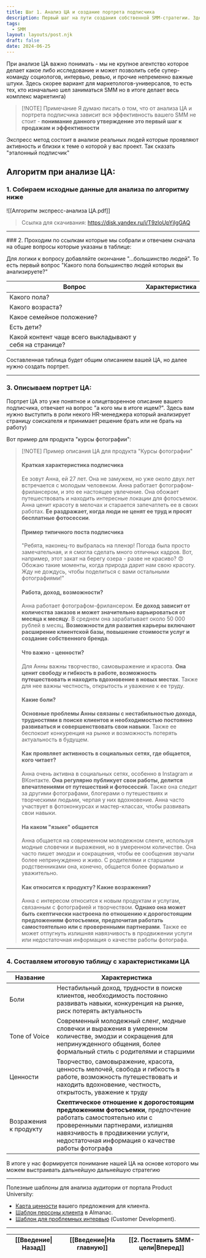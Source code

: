 ```yaml
---
title: Шаг 1. Анализ ЦА и создание портрета подписчика
description: Первый шаг на пути создания собственной SMM-стратегии. Здесь разбирается про быстрый анализ ЦА.
tags:
  - SMM
layout: layouts/post.njk
draft: false
date: 2024-06-25
---
```

При анализе ЦА важно понимать - мы не крупное агентство которое делает какое либо исследование и может позволить себе супер-команду социологов, интервью, ревью, и прочие непременно важные штуки. Здесь скорее вариант для маркетологов-универсалов, то есть тех, кто изначально шел заниматься SMM но в итоге делает весь комплекс маркетинга)

> [!NOTE] Примечание
> Я думаю писать о том, что от анализа ЦА и портрета подписчика зависит вся эффективность вашего SMM не стоит - **понимание данного утверждение это первый шаг к продажам и эффективности**

Экспресс метод состоит в анализе реальных людей которые проявляют активность и близки к теме о которой у вас проект. Так сказать "эталонный подписчик"

## Алгоритм при анализе ЦА:

### 1. Собираем исходные данные для анализа по алгоритму ниже

![[Алгоритм экспресс-анализа ЦА.pdf]]

> Ссылка для скачивания: https://disk.yandex.ru/i/T9zloUpYjIgGAQ

<hr>
### 2. Проходим по ссылкам которые мы собрали и отвечаем сначала на общие вопросы которые указаны в таблице:

Для логики к вопросу добавляйте окончание "...большинство людей". То есть первый вопрос "Какого пола большинство людей которых вы анализируете?"

| Вопрос                                                   | Характеристика |
| -------------------------------------------------------- | -------------- |
| Какого пола?                                             |                |
| Какого возраста?                                         |                |
| Какое семейное положение?                                |                |
| Есть дети?                                               |                |
| Какой контент чаще всего выкладывают у себя на странице? |                |
Составленная таблица будет общим описанием вашей ЦА, но далее нужно создать портрет.

<hr>

### 3. Описываем портрет ЦА:

Портрет ЦА это уже понятное и олицетворенное описание вашего подписчика, отвечает на вопрос "а кого мы в итоге ищем?". Здесь вам нужно выступить в роли некого HR-менеджера который анализирует страницу соискателя и принимает решение брать или не брать на работу)

Вот пример для продукта "курсы фотографии":

> [!NOTE] Пример описания ЦА для продукта "Курсы фотографии"
> #### Краткая характеристика подписчика
> 
> Ее зовут Анна, ей 27 лет. Она не замужем, но уже около двух лет встречается с молодым человеком. Анна работает фотографом-фрилансером, и это ее настоящее увлечение. Она обожает путешествовать и находить интересные локации для фотосъемок. Анна ценит красоту в мелочах и старается запечатлеть ее в своих работах. **Ее раздражает, когда люди не ценят ее труд и просят бесплатные фотосессии**.
> #### Пример типичного поста подписчика
> 
> "Ребята, наконец-то выбралась на пленэр! Погода была просто замечательная, и я смогла сделать много отличных кадров. Вот, например, этот закат на берегу озера - разве не красиво? 😍 Обожаю такие моменты, когда природа дарит нам свою красоту. Жду не дождусь, чтобы поделиться с вами остальными фотографиями!"
> #### Работа, доход, возможности?
> 
> Анна работает фотографом-фрилансером. **Ее доход зависит от количества заказов и может значительно варьироваться от месяца к месяцу**. В среднем она зарабатывает около 50 000 рублей в месяц. **Возможности для развития карьеры включают расширение клиентской базы, повышение стоимости услуг и создание собственного бренда**.
> #### Что важно - ценности?
> 
> Для Анны важны творчество, самовыражение и красота. **Она ценит свободу и гибкость в работе, возможность путешествовать и находить вдохновение в новых местах**. Также для нее важны честность, открытость и уважение к ее труду.
> #### Какие боли?
> 
> **Основные проблемы Анны связаны с нестабильностью дохода, трудностями в поиске клиентов и необходимостью постоянно развиваться и совершенствовать свои навыки**. Также ее беспокоит конкуренция на рынке и возможность потерять актуальность в будущем.
> #### Как проявляет активность в социальных сетях, где общается, кого читает?
> 
> Анна очень активна в социальных сетях, особенно в Instagram и ВКонтакте. **Она регулярно публикует свои работы, делится впечатлениями от путешествий и фотосессий**. Также она следит за другими фотографами, блогерами о путешествиях и творческими людьми, черпая у них вдохновение. Анна часто участвует в фотоконкурсах и мастер-классах, чтобы развивать свои навыки.
> #### На каком "языке" общается
> 
> Анна общается на современном молодежном сленге, используя модные словечки и выражения, но в умеренном количестве. Она часто пишет эмодзи и сокращения, чтобы ее сообщения звучали более непринужденно и живо. С родителями и старшими родственниками она, конечно, общается более формально и уважительно.
> #### Как относится к продукту? Какие возражения?
> 
> Анна с интересом относится к новым продуктам и услугам, связанным с фотографией и творчеством. **Однако она может быть скептически настроена по отношению к дорогостоящим предложениям фотосъемки, предпочитая работать самостоятельно или с проверенными партнерами**. Также ее может отпугнуть излишняя навязчивость в продвижении услуги или недостаточная информация о качестве работы фотографа.

<hr>

### 4. Составляем итоговую таблицу с характеристиками ЦА

| Название              | Характеристика                                                                                                                                                                                                                           |
| --------------------- | ---------------------------------------------------------------------------------------------------------------------------------------------------------------------------------------------------------------------------------------- |
| Боли                  | Нестабильный доход, трудности в поиске клиентов, необходимость постоянно развивать навыки, конкуренция на рынке, риск потерять актуальность                                                                                              |
| Tone of Voice         | Современный молодежный сленг, модные словечки и выражения в умеренном количестве, эмодзи и сокращения для непринужденного общения, более формальный стиль с родителями и старшими                                                        |
| Ценности              | Творчество, самовыражение, красота, ценность мелочей, свобода и гибкость в работе, возможность путешествовать и находить вдохновение, честность, открытость, уважение к труду                                                            |
| Возражения к продукту | **Скептическое отношение к дорогостоящим предложениям фотосъемки**, предпочтение работать самостоятельно или с проверенными партнерами, излишняя навязчивость в продвижении услуги, недостаточная информация о качестве работы фотографа |

В итоге у нас формируется понимание нашей ЦА на основе которого мы можем выстраивать дальнейшую дальнейшую стратегию

<hr>

Полезные шаблоны для анализа аудитории от портала Product University:
- [Карта ценности](https://miro.com/app/board/o9J_lAE3h-U=/?roistat_visit=315180) вашего предложения для клиента.
- [Шаблон персоны клиента](https://almanac.io/docs/template-customer-persona-from-growth-marketing-pro-3be12728062fab9daa003fc3453dcb8e?roistat_visit=315180) в Almanac.
- [Шаблон для проблемных интервью](https://docs.google.com/spreadsheets/d/1Kko6ejvNL62kq4jdfknw4Vea_l_jtCr4eecI_rRjvkc/edit?usp=sharing&roistat_visit=315180) (Customer Development).

<hr>

| [[Введение\|Назад]] | [[Введение\|На главную]] | [[2. Поставить SMM-цели\|Вперед]] |
| ------------------- | ------------------------ | --------------------------------- |
